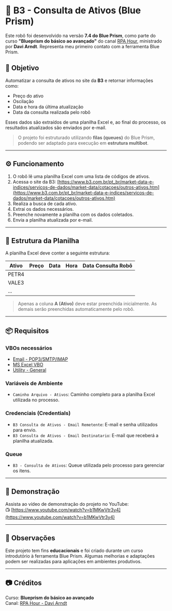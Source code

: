 # 🤖 B3 - Consulta de Ativos (Blue Prism)

Este robô foi desenvolvido na versão **7.4 do Blue Prism**, como parte do curso **"Blueprism do básico ao avançado"** do canal [RPA Hour](https://www.youtube.com/@rpahour), ministrado por **Davi Arndt**. Representa meu primeiro contato com a ferramenta Blue Prism.

## 📌 Objetivo

Automatizar a consulta de ativos no site da **B3** e retornar informações como:

- Preço do ativo
- Oscilação
- Data e hora da última atualização
- Data da consulta realizada pelo robô

Esses dados são extraídos de uma planilha Excel e, ao final do processo, os resultados atualizados são enviados por e-mail.

> O projeto foi estruturado utilizando **filas (queues)** do Blue Prism, podendo ser adaptado para execução em **estrutura multibot**.

---

## ⚙️ Funcionamento

1. O robô lê uma planilha Excel com uma lista de códigos de ativos.
2. Acessa o site da B3:
   [https://www.b3.com.br/pt_br/market-data-e-indices/servicos-de-dados/market-data/cotacoes/outros-ativos.htm](https://www.b3.com.br/pt_br/market-data-e-indices/servicos-de-dados/market-data/cotacoes/outros-ativos.htm)
3. Realiza a busca de cada ativo.
4. Extrai os dados necessários.
5. Preenche novamente a planilha com os dados coletados.
6. Envia a planilha atualizada por e-mail.

---

## 📁 Estrutura da Planilha

A planilha Excel deve conter a seguinte estrutura:

| Ativo | Preço | Data | Hora | Data Consulta Robô |
|-------|-------|------|------|---------------------|
| PETR4 |       |      |      |                     |
| VALE3 |       |      |      |                     |
| ...   |       |      |      |                     |

> Apenas a coluna **A (Ativo)** deve estar preenchida inicialmente. As demais serão preenchidas automaticamente pelo robô.

---

## 📦 Requisitos

### VBOs necessários

- [Email - POP3/SMTP/IMAP](https://digitalexchange.blueprism.com/cardDetails?id=115178)
- [MS Excel VBO](https://digitalexchange.blueprism.com/cardDetails?id=115181)
- [Utility - General](https://digitalexchange.blueprism.com/cardDetails?id=115169)

### Variáveis de Ambiente

- `Caminho Arquivo - Ativos`: Caminho completo para a planilha Excel utilizada no processo.

### Credenciais (Credentials)

- `B3 Consulta de Ativos - Email Remetente`: E-mail e senha utilizados para envio.
- `B3 Consulta de Ativos - Email Destinatario`: E-mail que receberá a planilha atualizada.

### Queue

- `B3 - Consulta de Ativos`: Queue utilizada pelo processo para gerenciar os itens.

---

## 🎥 Demonstração

Assista ao vídeo de demonstração do projeto no YouTube:  
📺 [https://www.youtube.com/watch?v=b1MKwVtr3y4](https://www.youtube.com/watch?v=b1MKwVtr3y4)

---

## 📝 Observações

Este projeto tem fins **educacionais** e foi criado durante um curso introdutório à ferramenta Blue Prism. Algumas melhorias e adaptações podem ser realizadas para aplicações em ambientes produtivos.

---

## 📷 Créditos

Curso: **Blueprism do básico ao avançado**  
Canal: [RPA Hour - Davi Arndt](https://www.youtube.com/@rpahour)
